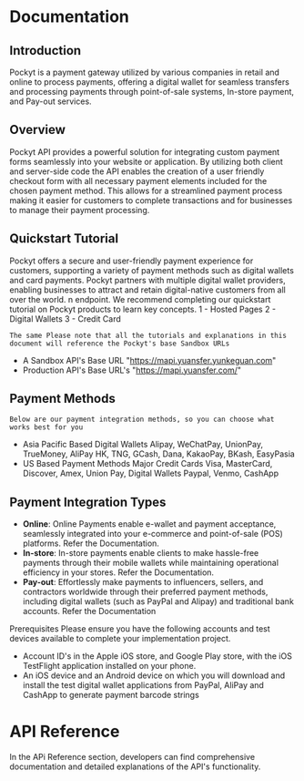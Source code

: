 # Documentation

## Introduction

Pockyt is a payment gateway utilized by various companies in retail and online to process payments, offering a digital wallet for seamless transfers and processing payments through point-of-sale systems, In-store payment, and Pay-out services.

## Overview

Pockyt API provides a powerful solution for integrating custom payment forms seamlessly into your website or application. By utilizing both client and server-side code the API enables the creation of a user friendly checkout form with all necessary payment elements included for the chosen payment method. This allows for a streamlined payment process making it easier for customers to complete transactions and for businesses to manage their payment processing.

## Quickstart Tutorial

 Pockyt offers a secure and user-friendly payment experience for customers, supporting a variety of payment methods such as digital wallets and card payments. Pockyt partners with multiple digital wallet providers, enabling businesses to attract and retain digital-native customers from all over the world. n endpoint. We recommend completing our quickstart tutorial on Pockyt products to learn key concepts.
      1 - Hosted Pages
      2 - Digital Wallets
      3 - Credit Card

    The same Please note that all the tutorials and explanations in this document will reference the Pockyt's base Sandbox URLs

* A Sandbox API's Base URL  "https://mapi.yuansfer.yunkeguan.com"
* Production API's Base URL's "https://mapi.yuansfer.com/"

## Payment Methods

    Below are our payment integration methods, so you can choose what works best for you

* Asia Pacific Based Digital Wallets Alipay, WeChatPay, UnionPay, TrueMoney, AliPay HK, TNG, GCash, Dana, KakaoPay, BKash, EasyPasia
* US Based Payment Methods Major Credit Cards Visa, MasterCard, Discover, Amex, Union Pay, Digital Wallets Paypal, Venmo, CashApp

## Payment Integration Types

* **Online**: Online Payments enable e-wallet and payment acceptance, seamlessly integrated into your e-commerce and point-of-sale (POS) platforms. Refer the Documentation.
* **In-store**: In-store payments enable clients to make hassle-free payments through their mobile wallets while maintaining operational efficiency in your stores. Refer the Documentation.
* **Pay-out**: Effortlessly make payments to influencers, sellers, and contractors worldwide through their preferred payment methods, including digital wallets (such as PayPal and Alipay) and traditional bank accounts. Refer the Documentation

Prerequisites  Please ensure you have the following accounts and test devices available to complete your implementation project.

* Account ID's in the Apple iOS store, and Google Play store, with the iOS TestFlight application installed on your phone.
* An iOS device and an Android device on which you will download and install the test digital wallet applications from PayPal, AliPay and CashApp to generate payment barcode strings

# API Reference

 In the APi Reference section, developers can find comprehensive documentation and detailed explanations of the API's functionality.
